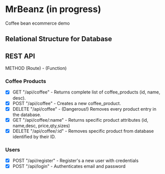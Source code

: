 # MrBeanz (in progress)
Coffee bean ecommerce demo

## Relational Structure for Database


## REST API
 METHOD (Route) - (Function)
### Coffee Products
  - [X] GET "/api/coffee" - Returns complete list of coffee_products (id, name, desc).
  - [X] POST "/api/coffee" - Creates a new coffee_product.
  - [X] DELETE "/api/coffee" - (Dangerous!) Removes every product entry in the database.
  - [X] GET "/api/coffee/:name" - Returns specific product attributes (id, name,desc, price,qty,sizes)
  - [X] DELETE "/api/coffee/:id" - Removes specific product from database identified by their ID.
### Users
- [X] POST "/api/register" - Register's a new user with credentials
- [X] POST "/api/login" - Authenticates email and password

